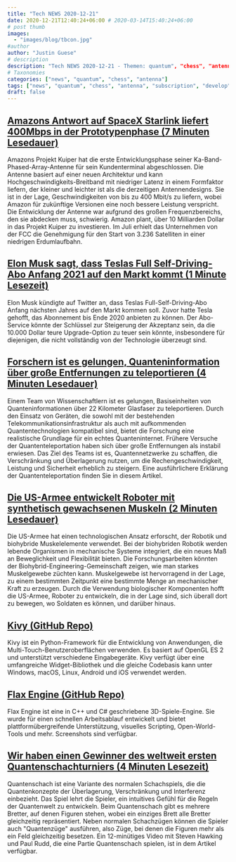 ```yaml
---
title: "Tech NEWS 2020-12-21"
date: 2020-12-21T12:40:24+06:00 # 2020-03-14T15:40:24+06:00
# post thumb
images:
  - "images/blog/tbcon.jpg"
#author
author: "Justin Guese"
# description
description: "Tech NEWS 2020-12-21 - Themen: quantum", "chess", "antenna"
# Taxonomies
categories: ["news", "quantum", "chess", "antenna"]
tags: ["news", "quantum", "chess", "antenna", "subscription", "develop", "teleportation"]
draft: false
---
```


## [Amazons Antwort auf SpaceX Starlink liefert 400Mbps in der Prototypenphase (7 Minuten Lesedauer)](https://arstechnica.com/information-technology/2020/12/amazons-answer-to-spacex-starlink-delivers-400mbps-in-prototype-phase//1/0100017684fb8dab-424aa473-921c-4b40-b820-00e7dd15d70e-000000/c1DnTlyVMICciPy0HLZ9hsxf6hs7HbB1s8ZMDWJbhek=172)

 Amazons Projekt Kuiper hat die erste Entwicklungsphase seiner Ka-Band-Phased-Array-Antenne für sein Kundenterminal abgeschlossen. Die Antenne basiert auf einer neuen Architektur und kann Hochgeschwindigkeits-Breitband mit niedriger Latenz in einem Formfaktor liefern, der kleiner und leichter ist als die derzeitigen Antennendesigns. Sie ist in der Lage, Geschwindigkeiten von bis zu 400 Mbit/s zu liefern, wobei Amazon für zukünftige Versionen eine noch bessere Leistung verspricht. Die Entwicklung der Antenne war aufgrund des großen Frequenzbereichs, den sie abdecken muss, schwierig. Amazon plant, über 10 Milliarden Dollar in das Projekt Kuiper zu investieren. Im Juli erhielt das Unternehmen von der FCC die Genehmigung für den Start von 3.236 Satelliten in einer niedrigen Erdumlaufbahn.

## [Elon Musk sagt, dass Teslas Full Self-Driving-Abo Anfang 2021 auf den Markt kommt (1 Minute Lesezeit)](https://www.engadget.com/tesla-full-self-driving-subscription-early-2021-193919961.html/1/0100017684fb8dab-424aa473-921c-4b40-b820-00e7dd15d70e-000000/TzFIJY8YDyiQwN3hA_0vrXg17NQKo6QdCEw33MCrCwY=172)

 Elon Musk kündigte auf Twitter an, dass Teslas Full-Self-Driving-Abo Anfang nächsten Jahres auf den Markt kommen soll. Zuvor hatte Tesla gehofft, das Abonnement bis Ende 2020 anbieten zu können. Der Abo-Service könnte der Schlüssel zur Steigerung der Akzeptanz sein, da die 10.000 Dollar teure Upgrade-Option zu teuer sein könnte, insbesondere für diejenigen, die nicht vollständig von der Technologie überzeugt sind.

## [Forschern ist es gelungen, Quanteninformation über große Entfernungen zu teleportieren (4 Minuten Lesedauer)](https://www.vice.com/en/article/93wqep/researchers-have-achieved-sustained-long-distance-quantum-teleportation/1/0100017684fb8dab-424aa473-921c-4b40-b820-00e7dd15d70e-000000/iCpm5OUVLhzVWbcYuU80NGEJf8ix8sS9s0Jel1V3RC4=172)

 Einem Team von Wissenschaftlern ist es gelungen, Basiseinheiten von Quanteninformationen über 22 Kilometer Glasfaser zu teleportieren. Durch den Einsatz von Geräten, die sowohl mit der bestehenden Telekommunikationsinfrastruktur als auch mit aufkommenden Quantentechnologien kompatibel sind, bietet die Forschung eine realistische Grundlage für ein echtes Quanteninternet. Frühere Versuche der Quantenteleportation haben sich über große Entfernungen als instabil erwiesen. Das Ziel des Teams ist es, Quantennetzwerke zu schaffen, die Verschränkung und Überlagerung nutzen, um die Rechengeschwindigkeit, Leistung und Sicherheit erheblich zu steigern. Eine ausführlichere Erklärung der Quantenteleportation finden Sie in diesem Artikel.

## [Die US-Armee entwickelt Roboter mit synthetisch gewachsenen Muskeln (2 Minuten Lesedauer)](https://smosa.com/army-building-robots-with-synthetic-muscle//1/0100017684fb8dab-424aa473-921c-4b40-b820-00e7dd15d70e-000000/ycm_cNfXojT3I2OENRakyo87lKp--GvofzowPsmv60c=172)

 Die US-Armee hat einen technologischen Ansatz erforscht, der Robotik und biohybride Muskelelemente verwendet. Bei der biohybriden Robotik werden lebende Organismen in mechanische Systeme integriert, die ein neues Maß an Beweglichkeit und Flexibilität bieten. Die Forschungsarbeiten könnten der Biohybrid-Engineering-Gemeinschaft zeigen, wie man starkes Muskelgewebe züchten kann. Muskelgewebe ist hervorragend in der Lage, zu einem bestimmten Zeitpunkt eine bestimmte Menge an mechanischer Kraft zu erzeugen. Durch die Verwendung biologischer Komponenten hofft die US-Armee, Roboter zu entwickeln, die in der Lage sind, sich überall dort zu bewegen, wo Soldaten es können, und darüber hinaus.

## [Kivy (GitHub Repo)](https://github.com/kivy/kivy/1/0100017684fb8dab-424aa473-921c-4b40-b820-00e7dd15d70e-000000/-bosoBSlfSQyFrfPQ3uKcnSy2Pw_8r2EAIOWQ5cBRmQ=172)

 Kivy ist ein Python-Framework für die Entwicklung von Anwendungen, die Multi-Touch-Benutzeroberflächen verwenden. Es basiert auf OpenGL ES 2 und unterstützt verschiedene Eingabegeräte. Kivy verfügt über eine umfangreiche Widget-Bibliothek und die gleiche Codebasis kann unter Windows, macOS, Linux, Android und iOS verwendet werden.

## [Flax Engine (GitHub Repo)](https://github.com/FlaxEngine/FlaxEngine/1/0100017684fb8dab-424aa473-921c-4b40-b820-00e7dd15d70e-000000/DiswWbwuGDaRMGdhS_hNu-OyeCi9VWdnYkfGvEAisOE=172)

 Flax Engine ist eine in C++ und C# geschriebene 3D-Spiele-Engine. Sie wurde für einen schnellen Arbeitsablauf entwickelt und bietet plattformübergreifende Unterstützung, visuelles Scripting, Open-World-Tools und mehr. Screenshots sind verfügbar.

## [Wir haben einen Gewinner des weltweit ersten Quantenschachturniers (4 Minuten Lesezeit)](https://arstechnica.com/gaming/2020/12/we-have-a-winner-in-the-worlds-first-quantum-chess-tournament//1/0100017684fb8dab-424aa473-921c-4b40-b820-00e7dd15d70e-000000/K9CmIxBmpR3HT43ZN9GBG1l8OXU8yduGvFSCr7_ZpmE=172)

 Quantenschach ist eine Variante des normalen Schachspiels, die die Quantenkonzepte der Überlagerung, Verschränkung und Interferenz einbezieht. Das Spiel lehrt die Spieler, ein intuitives Gefühl für die Regeln der Quantenwelt zu entwickeln. Beim Quantenschach gibt es mehrere Bretter, auf denen Figuren stehen, wobei ein einziges Brett alle Bretter gleichzeitig repräsentiert. Neben normalen Schachzügen können die Spieler auch "Quantenzüge" ausführen, also Züge, bei denen die Figuren mehr als ein Feld gleichzeitig besetzen. Ein 12-minütiges Video mit Steven Hawking und Paul Rudd, die eine Partie Quantenschach spielen, ist in dem Artikel verfügbar.


